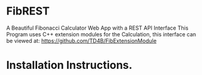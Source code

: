 # FibREST
A Beautiful Fibonacci Calculator Web App with a REST API Interface
This Program uses C++ extension modules for the Calculation, this interface can be viewed at:
https://github.com/TD4B/FibExtensionModule
# Installation Instructions.

